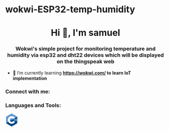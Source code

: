 # wokwi-ESP32-temp-humidity

<h1 align="center">Hi 👋, I'm samuel</h1>
<h3 align="center">Wokwi's simple project for monitoring temperature and humidity via esp32 and dht22 devices which will be displayed on the thingspeak web</h3>

- 🌱 I’m currently learning **https://wokwi.com/ to learn IoT implementation**

<h3 align="left">Connect with me:</h3>
<p align="left">
</p>

<h3 align="left">Languages and Tools:</h3>
<p align="left"> <a href="https://www.w3schools.com/cpp/" target="_blank" rel="noreferrer"> <img src="https://raw.githubusercontent.com/devicons/devicon/master/icons/cplusplus/cplusplus-original.svg" alt="cplusplus" width="40" height="40"/> </a> </p>
